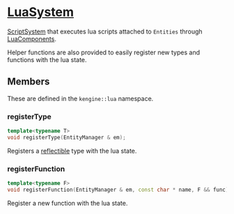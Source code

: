 # [LuaSystem](LuaSystem.hpp)

[ScriptSystem](ScriptSystem.md) that executes lua scripts attached to `Entities` through [LuaComponents](../components/LuaComponent.md).

Helper functions are also provided to easily register new types and functions with the lua state.

## Members

These are defined in the `kengine::lua` namespace.

### registerType

```cpp
template<typename T>
void registerType(EntityManager & em);
```

Registers a [reflectible](../putils/reflection.md) type with the lua state.

### registerFunction

```cpp
template<typename F>
void registerFunction(EntityManager & em, const char * name, F && func);
```

Register a new function with the lua state.